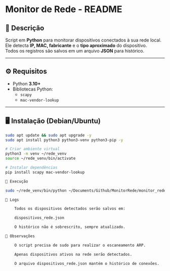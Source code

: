 # Monitor de Rede - README

## 📌 Descrição
Script em **Python** para monitorar dispositivos conectados à sua rede local.  
Ele detecta **IP, MAC, fabricante** e o **tipo aproximado** do dispositivo.  
Todos os registros são salvos em um arquivo **JSON** para histórico.

---

## ⚙️ Requisitos
- Python **3.10+**
- Bibliotecas Python:
  - `scapy`
  - `mac-vendor-lookup`

---

## 🖥️ Instalação (Debian/Ubuntu)
```bash
sudo apt update && sudo apt upgrade -y
sudo apt install python3 python3-venv python3-pip -y

# Criar ambiente virtual
python3 -m venv ~/rede_venv
source ~/rede_venv/bin/activate

# Instalar dependências
pip install scapy mac-vendor-lookup

🚀 Execução

sudo ~/rede_venv/bin/python ~/Documents/Github/MonitorRede/monitor_rede.py

📂 Logs

    Todos os dispositivos detectados serão salvos em:

    dispositivos_rede.json

    O histórico não é sobrescrito, sempre atualizado.

🔎 Observações

    O script precisa de sudo para realizar o escaneamento ARP.

    Apenas dispositivos ativos na rede serão detectados.

    O arquivo dispositivos_rede.json mantém o histórico de conexões.